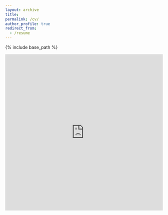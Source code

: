 ```yaml
---
layout: archive
title: 
permalink: /cv/
author_profile: true
redirect_from:
  - /resume
---
```


{% include base_path %}

<iframe src="https://docs.google.com/document/d/1PWxhM5k-dUoI99p_sZX2lpHWIONsLwJD/pub?embedded=tru" width="100%" height="500px" style="border:none; overflow:auto;"></iframe>

